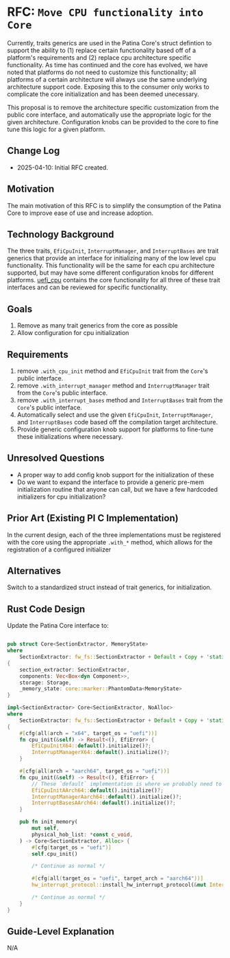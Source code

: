 # RFC: `Move CPU functionality into Core`

Currently, traits generics are used in the Patina Core's struct defintion to support the ability to (1) replace certain
functionality based off of a platform's requirements and (2) replace cpu architecture specific functionality. As time
has continued and the core has evolved, we have noted that platforms do not need to customize this functionality; all
platforms of a certain architecture will always use the same underlying architecture support code. Exposing this to the
consumer only works to complicate the core initialization and has been deemed unecessary.

This proposal is to remove the architecture specific customization from the public core interface, and automatically
use the appropriate logic for the given architecture. Configuration knobs can be provided to the core to fine tune
this logic for a given platform.

## Change Log

- 2025-04-10: Initial RFC created.

## Motivation

The main motivation of this RFC is to simplify the consumption of the Patina Core to improve ease of use and increase
adoption.

## Technology Background

The three traits, `EfiCpuInit`, `InterruptManager`, and `InterruptBases` are trait generics that provide an interface
for initializing many of the low level cpu functionality. This functionality will be the same for each cpu architecture
supported, but may have some different configuration knobs for different platforms. [uefi_cpu](https://github.com/OpenDevicePartnership/uefi-core/tree/main/uefi_cpu)
contains the core functionality for all three of these trait interfaces and can be reviewed for specific functionality.

## Goals

1. Remove as many trait generics from the core as possible
2. Allow configuration for cpu initialization

## Requirements

1. remove `.with_cpu_init` method and `EfiCpuInit` trait from the `Core`'s public interface.
2. remove `.with_interrupt_manager` method and `InterruptManager` trait from the `Core`'s public interface.
3. remove `.with_interrupt_bases` method and `InterruptBases` trait from the `Core`'s public interface.
4. Automatically select and use the given `EfiCpuInit`, `InterruptManager`, and `InterruptBases` code based off the
   compilation target architecture.
5. Provide generic configuration knob support for platforms to fine-tune these initializations where necessary.

## Unresolved Questions

- A proper way to add config knob support for the initialization of these
- Do we want to expand the interface to provide a generic pre-mem initialization routine that anyone can call, but we
  have a few hardcoded initializers for cpu initialization?

## Prior Art (Existing PI C Implementation)

In the current design, each of the three implementations must be registered with the core using the appropriate
`.with_*` method, which allows for the registration of a configured initializer

## Alternatives

Switch to a standardized struct instead of trait generics, for initialization.

## Rust Code Design

Update the Patina Core interface to:

```rust

pub struct Core<SectionExtractor, MemoryState>
where
    SectionExtractor: fw_fs::SectionExtractor + Default + Copy + 'static
{
    section_extractor: SectionExtractor,
    components: Vec<Box<dyn Component>>,
    storage: Storage,
    _memory_state: core::marker::PhantomData<MemoryState>    
}

impl<SectionExtractor> Core<SectionExtractor, NoAlloc>
where
    SectionExtractor: fw_fs::SectionExtractor + Default + Copy + 'static
{
    #[cfg(all(arch = "x64", target_os = "uefi"))]
    fn cpu_init(&self) -> Result<(), EfiError> {
        EfiCpuInitX64::default().initialize()?;
        InterruptManagerX64::default().initialize()?;
    }

    #[cfg(all(arch = "aarch64", target_os = "uefi"))]
    fn cpu_init(&self) -> Result<(), EfiError> {
        // These `default` implementation is where we probably need to add configuration support
        EfiCpuInitAArch64::default().initialize()?;
        InterruptManagerAarch64::default().initialize()?;
        InterruptBasesAArch64::default().initialize()?;
    }

    pub fn init_memory(
        mut self,
        physical_hob_list: *const c_void,
    ) -> Core<SectionExtractor, Alloc> {
        #[cfg(target_os = "uefi")]
        self.cpu_init()

        /* Continue as normal */

        #[cfg(all(target_os = "uefi", target_arch = "aarch64"))]
        hw_interrupt_protocol::install_hw_interrupt_protocol(&mut InterruptManagerAarch64::default(), &self.interrupt_bases);

        /* Continue as normal */
    }
}

```

## Guide-Level Explanation

N/A
